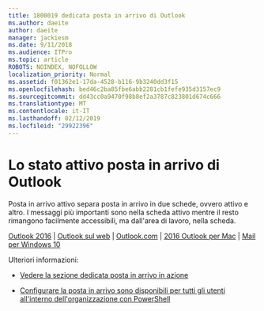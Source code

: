```yaml
---
title: 1800019 dedicata posta in arrivo di Outlook
ms.author: daeite
author: daeite
manager: jackiesm
ms.date: 9/11/2018
ms.audience: ITPro
ms.topic: article
ROBOTS: NOINDEX, NOFOLLOW
localization_priority: Normal
ms.assetid: f01362e1-17da-4528-b116-9b3240dd3f15
ms.openlocfilehash: bed46c2ba85fbe6abb2281cb1fefe935d3157ec9
ms.sourcegitcommit: dd43cc0a9470f98b8ef2a3787c823801d674c666
ms.translationtype: MT
ms.contentlocale: it-IT
ms.lasthandoff: 02/12/2019
ms.locfileid: "29922396"
---
```

# <a name="focused-inbox-in-outlook"></a>Lo stato attivo posta in arrivo di Outlook

Posta in arrivo attivo separa posta in arrivo in due schede, ovvero attivo e altro. I messaggi più importanti sono nella scheda attivo mentre il resto rimangono facilmente accessibili, ma dall'area di lavoro, nella scheda.
  
[Outlook 2016](https://go.microsoft.com/fwlink/p/?linkid=2002112&amp;clcid=0x409) | [Outlook sul web](https://go.microsoft.com/fwlink/p/?linkid=2002113&amp;clcid=0x409) | [Outlook.com](https://go.microsoft.com/fwlink/p/?linkid=2002012&amp;clcid=0x409) | [2016 Outlook per Mac](https://go.microsoft.com/fwlink/p/?linkid=2002013&amp;clcid=0x409) | [Mail per Windows 10](https://go.microsoft.com/fwlink/p/?linkid=2001919&amp;clcid=0x409)
  
Ulteriori informazioni:
  
- [Vedere la sezione dedicata posta in arrivo in azione](https://go.microsoft.com/fwlink/p/?linkid=2002212&amp;clcid=0x409)
    
- [Configurare la posta in arrivo sono disponibili per tutti gli utenti all'interno dell'organizzazione con PowerShell](https://go.microsoft.com/fwlink/p/?linkid=2002308&amp;clcid=0x409)
    

